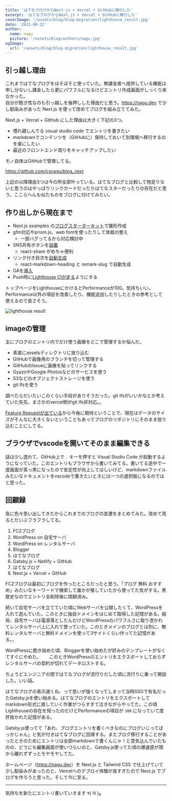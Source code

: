 ```yaml
---
title: 'はてなブログからNext.js + Vercel + GitHubに移行した'
excerpt: 'はてなブログからNext.js + Vercel + GitHubに移行した'
coverImage: '/assets/blog/blog-migration/lighthouse_result.jpg'
date: '2021-08-22'
author:
  name: nagu
  picture: '/assets/blog/authors/nagu.jpg'
ogImage:
  url: '/assets/blog/blog-migration/lighthouse_result.jpg'
---
```


## 引っ越し理由

これまではてなブログをほそぼそと使っていた。無課金者へ提供している機能は申し分ないし課金したら更にパワフルになるけどエントリ作成画面がしっくり来なかった。  
自分が飽き性なのも引っ越しを後押しした理由だと思う。<https://nagu.dev> で少し馴染みがあった Next.js を使って改めてブログを組み立ててみた。

Next.js + Vercel + GitHub にした理由は大きく下記の3つ。

- 慣れ親しんでる visual studio code でエントリを書きたい
- markdownでコンテンツを（GitHubに）保持しておいて別環境へ移行するのを楽にしたい
- 最近のフロントエンド周りをキャッチアップしたい

モノ自体はGitHubで管理してる。

<https://github.com/csnagu/blog_next>

上記の以降理由3つは今の所全部叶っている。はてなブログと比較して物足りないと思うのはやっぱりリンクカードだったりはてなスターだったりの存在だと思う。ここらへんも似たものをブログに付けてみたい。

## 作り出しから現在まで

- Next.js examples の[ブログスターターキット](https://github.com/vercel/next.js/tree/canary/examples/blog-starter-typescript)で雛形作成
- gfm対応やprism.js、web fontを使ったりして体裁の整え
  - 一部バグってるから対応検討中
- SNS共有ボタンを[設置](https://github.com/csnagu/blog_next/commit/057a766c47b04f629dd3062a150a5dc1139ac3ef)
  - react-share がめちゃ便利
- リンク付き目次を[自動生成](https://github.com/csnagu/blog_next/commit/f061bfff46c000a8679c232d66d2a9319040a96c)
  - react-markdown-heading と remark-slug で自動生成
- GAを[導入](https://github.com/csnagu/blog_next/commit/2c63501820cb1ee58060e721608eb5b456b71f54)
- Push時に[Lighthouse CIが走る](https://github.com/csnagu/blog_next/commit/ff5595c62d46a30774ae84cf7cd0d6f723a236b0)ようにする

トップページをLighthouseにかけるとPerformanceが100。気持ちいい。  
Performance以外の項目を改善したり、機能追加したりしたときの参考として使えるので良さそう。

![lighthouse result](/assets/blog/blog-migration/lighthouse_result.jpg "lighthouse result")

## imageの管理

主にブログのエントリ内でだけ使う画像をどこで管理するか悩んだ。

- 素直にassetsディレクトリに放り込む
- GitHubで画像用のブランチを切って管理する
- GitHubのIssueに画像を貼ってリンクする
- GyazoやGoogle Photosなどのサービスを使う
- S3などのオブジェクトストレージを使う
- git lfsを使う

調べたらだいたいこのくらい手段がありそうだった。git lfsがいいかなとか考えていた矢先、まさかのvercel側がgit lfs非対応。。

[Feature Requestが出ている](https://github.com/vercel/vercel/discussions/3716)から今後に期待ということで、現在はデータのサイズがそんなに大きくないということもあってブログのリポジトリにそのまま放り込むことにしてる。

## ブラウザでvscodeを開いてそのまま編集できる

話は少し逸れて、GitHub上で `.` キーを押すと Visual Studio Code が起動するようになっていた。このエントリもブラウザから書いてみてる。書いてる途中で一度画面が真っ黒になったので安定性が向上してほしいけど、markdownファイルみたいなドキュメントをvscodeで書きたいときには一つの選択肢になるのではと思った。

## 回顧録

急に色々思い出してきたからこれまでのブログの変遷をまとめてみた。改めて見るとだいぶフラフラしてる。

1. FC2ブログ
2. WordPress on 自宅サーバ
3. WordPress on レンタルサーバ
4. Blogger
5. はてなブログ
6. Gatsby.js + Netlify + GitHub
7. はてなブログ
8. Next.js + Vercel + GitHub

FC2ブログは最初にブログを作ったところだったと思う。「ブログ 無料 おすすめ」みたいなキーワードで検索して誰かが推していたから使ってた気がする。黒歴史なのでエントリ全削除後に閉鎖済み。

続いて自宅サーバを立てていた頃にWebサーバを公開したくて、WordPressを入れて遊んでいた。このときに独自ドメインをはじめて取得した記憶がある。結局、自宅サーバは電源落としたんだけどWordPressのパワフルさに取り憑かれてレンタルサーバ上に入れて使っていた。このときメインのブログとは別に、無料レンタルサーバと無料ドメインを使って3サイトくらい作ってた記憶がある。。

WordPressに飽き始めた頃、Bloggerを使い始めたが好みのテンプレートがなくてすぐにやめた。　　
このときWordPressのエントリをエクスポートしておらずレンタルサーバの契約が切れてデータロストする。

ちょうどエンジニアの間ではてなブログが流行りだした頃に流行りに乗って開設した。いい話。

はてなブログの表示遅くね、って思いが強くなってしまって当時SSGで有名だったGatsby.jsを使い始める。はてなブログのエントリをエクスポートしてmarkdown形式に直していく作業がつらすぎて泣きながらやってた。この頃Lighthouseの存在を知ったのだけどPerformanceの項目が `100` になっていて度肝抜かれた記憶がある。

Gatsby.js使ってて「あれ、ブログエントリを書くべきなのにブログいじってばっかじゃん」と気が付きはてなブログに回帰する。またブログ移行することがあったときのためにエントリは全部markdownで書くんじゃ！と意気込んでいたものの、どうにも編集画面が使いづらいのと、Gatsby.js使ってた頃の爆速感が頭から離れずずっとモヤモヤしてた。

ホームページ（<https://nagu.dev>）を Next.js と Tailwind CSS で仕上げていて少し馴染みがあったのと、Vercelへのデプロイ体験が良すぎたので Next.js でブログを作ろうと思った。そして今に至る。

---

気持ちを新たにエントリ書いていきます ٩( ᐛ )و